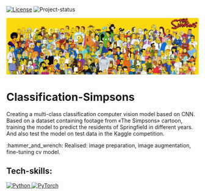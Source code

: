 [![License][badge-mit]][license]
![Project-status][status-active]
<!--[![Colab][badge-colab]][colab]
[![Try-demo][badge-demo]][demo]-->

<img src="simpsons-head.png" alt="Simpsons">

<h1>Classification-Simpsons</h1>
<p>Creating a multi-class classification computer vision model based on CNN. Based on a dataset containing footage from «The Simpsons» cartoon, training the model to predict the residents of Springfield in different years. And also test the model on test data in the Kaggle competition.</p>

<p> :hammer_and_wrench: Realised: image preparation, image augmentation, fine-tuning cv model.<p> 

<h2>Tech-skills:</h2>
<a href="https://www.python.org/">
<img src="https://img.shields.io/badge/python-3670A0?style=for-the-badge&logo=python&logoColor=white" alt="Python"/>
</a>
<a href="https://pytorch.org/">
<img src="https://img.shields.io/badge/pytorch-262626?style=for-the-badge&logo=pytorch&logoColor=%DE3412" alt="PyTorch"/>
</a>
<!--<a href="https://streamlit.io/">
<img src="https://img.shields.io/badge/Streamlit-FF4B4B?style=for-the-badge&logo=Streamlit&logoColor=white" alt="Streamlit"/>
</a>-->



[status-active]: https://img.shields.io/badge/project%20status-active-brightgreen?style=for-the-badge&logo=appveyor.svg
[status-on-hold]: https://img.shields.io/badge/project%20status-on%20hold-yellow?style=for-the-badge&logo=appveyor.svg
[status-completed]: https://img.shields.io/badge/project%20status-completed-blueviolet?style=for-the-badge&logo=appveyor.svg
[status-cancelled]: https://img.shields.io/badge/project%20status-cancelled-red?style=for-the-badge&logo=appveyor.svg
[badge-mit]: https://img.shields.io/badge/License-MIT-blue?style=for-the-badge&logo=appveyor.svg
[license]: https://github.com/Fedorov-Nikita/Classification-Flags/blob/main/LICENSE.md
[badge-colab]: https://img.shields.io/badge/open%20in%20Colab-F9AB00?style=for-the-badge&logo=googlecolab&color=525252
[colab]: https://drive.google.com/
[badge-demo]: https://img.shields.io/badge/try%20demo-525252?style=for-the-badge&logo=Streamlit
[demo]: https://streamlit.io/
